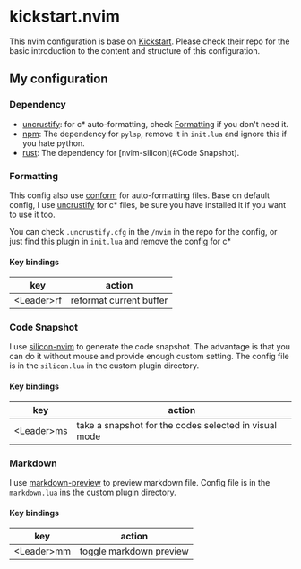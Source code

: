 # kickstart.nvim

This nvim configuration is base on [Kickstart](https://github.com/nvim-lua/kickstart.nvim). Please check their repo for the basic introduction to the content and structure of this configuration.

## My configuration

### Dependency

- [uncrustify][uncrustify]: for c* auto-formatting, check [Formatting](#formatting) if you don't need it.
- [npm](https://www.npmjs.com/): The dependency for `pylsp`, remove it in `init.lua` and ignore this if you hate python.
- [rust](https://www.rust-lang.org/): The dependency for [nvim-silicon](#Code Snapshot).

### Formatting

This config also use [conform](https://github.com/stevearc/conform.nvim) for auto-formatting files. Base on default config, I use [uncrustify][uncrustify] for c* files, be sure you have installed it if you want to use it too.

You can check `.uncrustify.cfg` in the `/nvim` in the repo for the config, or just find this plugin in `init.lua` and remove the config for c*

#### Key bindings

| key | action |
| --- | ------ |
| \<Leader\>rf | reformat current buffer |

### Code Snapshot

I use [silicon-nvim][silicon-nvim] to generate the code snapshot. The advantage is that you can do it without mouse and provide enough custom setting. The config file is in the `silicon.lua` in the custom plugin directory.

#### Key bindings

| key | action |
| --- | ------ |
| \<Leader\>ms | take a snapshot for the codes selected in visual mode |

### Markdown

I use [markdown-preview][markdown-preview] to preview markdown file. Config file is in the `markdown.lua` ins the custom plugin directory.

#### Key bindings

| key | action |
| --- | ------ |
| \<Leader\>mm | toggle markdown preview |


[uncrustify]: https://github.com/uncrustify/uncrustify
[silicon-nvim]: https://github.com/michaelrommel/nvim-silicon
[markdown-preview]: https://github.com/iamcco/markdown-preview.nvim
